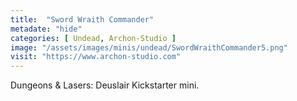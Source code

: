```yaml
---
title:  "Sword Wraith Commander"
metadate: "hide"
categories: [ Undead, Archon-Studio ]
image: "/assets/images/minis/undead/SwordWraithCommander5.png"
visit: "https://www.archon-studio.com"
---
```

Dungeons & Lasers: Deuslair Kickstarter mini.